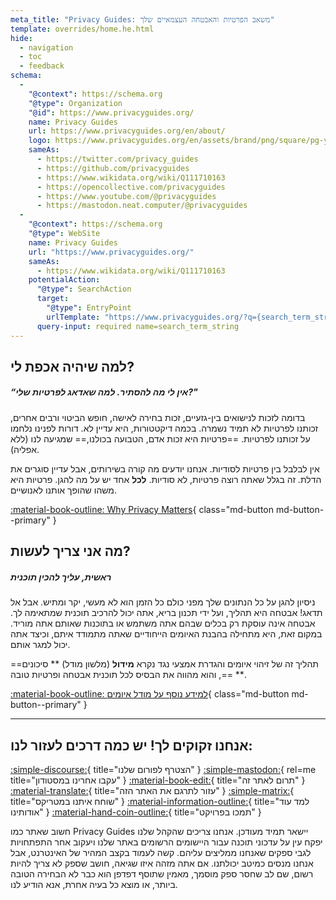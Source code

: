 ```yaml
---
meta_title: "Privacy Guides: משאב הפרטיות והאבטחה העצמאיים שלך"
template: overrides/home.he.html
hide:
  - navigation
  - toc
  - feedback
schema:
  - 
    "@context": https://schema.org
    "@type": Organization
    "@id": https://www.privacyguides.org/
    name: Privacy Guides
    url: https://www.privacyguides.org/en/about/
    logo: https://www.privacyguides.org/en/assets/brand/png/square/pg-yellow.png
    sameAs:
      - https://twitter.com/privacy_guides
      - https://github.com/privacyguides
      - https://www.wikidata.org/wiki/Q111710163
      - https://opencollective.com/privacyguides
      - https://www.youtube.com/@privacyguides
      - https://mastodon.neat.computer/@privacyguides
  - 
    "@context": https://schema.org
    "@type": WebSite
    name: Privacy Guides
    url: "https://www.privacyguides.org/"
    sameAs:
      - https://www.wikidata.org/wiki/Q111710163
    potentialAction:
      "@type": SearchAction
      target:
        "@type": EntryPoint
        urlTemplate: "https://www.privacyguides.org/?q={search_term_string}"
      query-input: required name=search_term_string
---
```


<!-- markdownlint-disable-next-line -->
## למה שיהיה אכפת לי?

##### “אין לי מה להסתיר. למה שאדאג לפרטיות שלי?"

בדומה לזכות לנישואים בין-גזעיים, זכות בחירה לאישה, חופש הביטוי ורבים אחרים, זכותנו לפרטיות לא תמיד נשמרה. בכמה דיקטטורות, היא עדיין לא. דורות לפנינו נלחמו על זכותנו לפרטיות. ==פרטיות היא זכות אדם, הטבועה בכולנו,== שמגיעה לנו (ללא אפליה).

אין לבלבל בין פרטיות לסודיות. אנחנו יודעים מה קורה בשירותים, אבל עדיין סוגרים את הדלת. זה בגלל שאתה רוצה פרטיות, לא סודיות. **לכל** אחד יש על מה להגן. פרטיות היא משהו שהופך אותנו לאנושיים.

[:material-book-outline: Why Privacy Matters](basics/why-privacy-matters.md){ class="md-button md-button--primary" }

## מה אני צריך לעשות?

##### ראשית, עליך להכין תוכנית

ניסיון להגן על כל הנתונים שלך מפני כולם כל הזמן הוא לא מעשי, יקר ומתיש. אבל אל תדאג! אבטחה היא תהליך, ועל ידי תכנון בריא, אתה יכול להרכיב תוכנית שמתאימה לך. אבטחה אינה עוסקת רק בכלים שבהם אתה משתמש או בתוכנות שאותם אתה מוריד. במקום זאת, היא מתחילה בהבנת האיומים הייחודיים שאתה מתמודד איתם, וכיצד אתה יכול למגר אותם.

==תהליך זה של זיהוי איומים והגדרת אמצעי נגד נקרא **מידול** (מלשון מודל) ** סיכונים ** ==, והוא מהווה את הבסיס לכל תוכנית אבטחה ופרטיות טובה.

[:material-book-outline: למידע נוסף על מודל איומים](basics/threat-modeling.md){ class="md-button md-button--primary" }

---

## אנחנו זקוקים לך! יש כמה דרכים לעזור לנו:

[:simple-discourse:](https://discuss.privacyguides.net/){ title="הצטרף לפורום שלנו" }
[:simple-mastodon:](https://mastodon.neat.computer/@privacyguides){ rel=me title="עקבו אחרינו במסטודון" }
[:material-book-edit:](https://github.com/privacyguides/privacyguides.org){ title="תרום לאתר זה" }
[:material-translate:](https://matrix.to/#/#pg-i18n:aragon.sh){ title="עזור לתרגם את האתר הזה" }
[:simple-matrix:](https://matrix.to/#/#privacyguides:matrix.org){ title="שוחח איתנו במטריקס" }
[:material-information-outline:](about/index.md){ title="למד עוד אודותינו" }
[:material-hand-coin-outline:](about/donate.md){ title="תמכו בפרויקט" }

חשוב שאתר כמו Privacy Guides יישאר תמיד מעודכן. אנחנו צריכים שהקהל שלנו יפקח עין על עדכוני תוכנה עבור היישומים הרשומים באתר שלנו ויעקוב אחר התפתחויות לגבי ספקים שאנחנו ממליצים עליהם. קשה לעמוד בקצב המהיר של האינטרנט, אבל אנחנו מנסים כמיטב יכולתנו. אם אתה מזהה איזו שגיאה, חושב שספק לא צריך להיות רשום, שם לב שחסר ספק מוסמך, מאמין שתוסף דפדפן הוא כבר לא הבחירה הטובה ביותר, או מוצא כל בעיה אחרת, אנא הודיע לנו.
